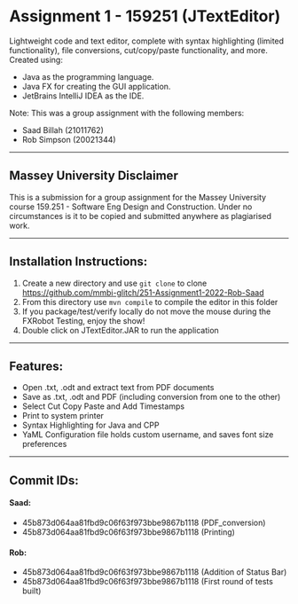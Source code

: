 # Assignment 1 - 159251 (JTextEditor) 

Lightweight code and text editor, complete with syntax highlighting (limited functionality), file conversions, cut/copy/paste functionality, and more. Created using:
- Java as the programming language.
- Java FX for creating the GUI application.
- JetBrains IntelliJ IDEA as the IDE.

Note: This was a group assignment with the following members:
- Saad Billah (21011762)
- Rob Simpson (20021344)

---

## Massey University Disclaimer

This is a submission for a group assignment for the Massey University course 159.251 - Software Eng Design and Construction. Under no circumstances is it to be copied and submitted anywhere as plagiarised work.

---

## Installation Instructions:
1. Create a new directory and use `git clone` to clone https://github.com/mmbi-glitch/251-Assignment1-2022-Rob-Saad
2. From this directory use `mvn compile` to compile the editor in this folder
3. If you package/test/verify locally do not move the mouse during the FXRobot Testing, enjoy the show!
4. Double click on JTextEditor.JAR to run the application

---

## Features:
- Open .txt, .odt and extract text from PDF documents
- Save as .txt, .odt and PDF (including conversion from one to the other)
- Select Cut Copy Paste and Add Timestamps
- Print to system printer
- Syntax Highlighting for Java and CPP
- YaML Configuration file holds custom username, and saves font size preferences

---

## Commit IDs:
#### Saad: 
- 45b873d064aa81fbd9c06f63f973bbe9867b1118 (PDF_conversion)
- 45b873d064aa81fbd9c06f63f973bbe9867b1118 (Printing)
#### Rob: 
- 45b873d064aa81fbd9c06f63f973bbe9867b1118 (Addition of Status Bar)
- 45b873d064aa81fbd9c06f63f973bbe9867b1118 (First round of tests built)
